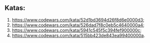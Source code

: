 ## Katas:

1. https://www.codewars.com/kata/52d1bd3694d26f8d6e0000d3;
2. https://www.codewars.com/kata/526dad7f8c0eb5c4640000a4;
3. https://www.codewars.com/kata/5941c545f5c394fef900000c;
4. https://www.codewars.com/kata/515bb423de843ea99400000a.